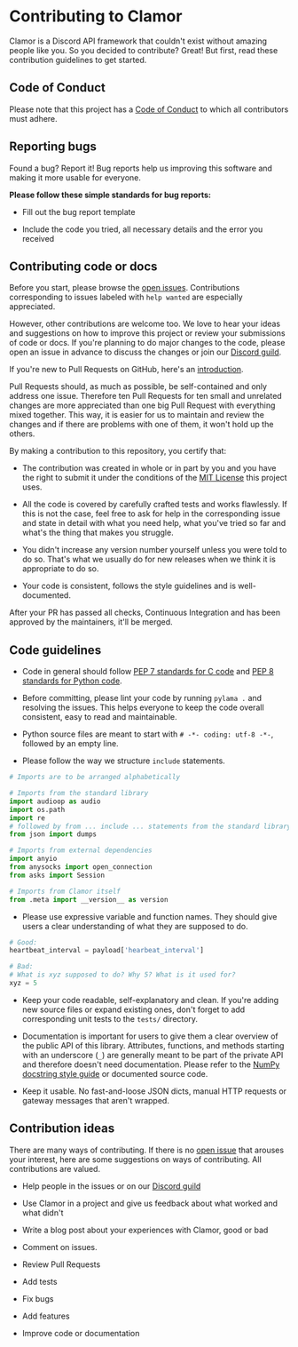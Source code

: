 # Contributing to Clamor

Clamor is a Discord API framework that couldn't exist without amazing people like you.
So you decided to contribute? Great! But first, read these contribution guidelines to get started.

## Code of Conduct

Please note that this project has a [Code of Conduct][CoC] to which all contributors must adhere.

## Reporting bugs

Found a bug? Report it! Bug reports help us improving this software and making it more usable for everyone.

**Please follow these simple standards for bug reports:**

- Fill out the bug report template

- Include the code you tried, all necessary details and the error you received

## Contributing code or docs

Before you start, please browse the [open issues][issues]. Contributions corresponding to issues labeled with
`help wanted` are especially appreciated.

However, other contributions are welcome too. We love to hear your ideas and suggestions on how to improve this
project or review your submissions of code or docs. If you're planning to do major changes to the code, please
open an issue in advance to discuss the changes or join our [Discord guild][Discord].

If you're new to Pull Requests on GitHub, here's an [introduction][PR introduction].

Pull Requests should, as much as possible, be self-contained and only address one issue. Therefore ten Pull Requests
for ten small and unrelated changes are more appreciated than one big Pull Request with everything mixed together.
This way, it is easier for us to maintain and review the changes and if there are problems with one of them, it
won't hold up the others.

By making a contribution to this repository, you certify that:

- The contribution was created in whole or in part by you and you have the right to submit it under the conditions
of the [MIT License][MIT] this project uses.

- All the code is covered by carefully crafted tests and works flawlessly. If this is not the case, feel free to
ask for help in the corresponding issue and state in detail with what you need help, what you've tried so far and
what's the thing that makes you struggle.

- You didn't increase any version number yourself unless you were told to do so. That's what we usually do for new
releases when we think it is appropriate to do so.

- Your code is consistent, follows the style guidelines and is well-documented.

After your PR has passed all checks, Continuous Integration and has been approved by the maintainers,
it'll be merged.

## Code guidelines

- Code in general should follow [PEP 7 standards for C code](https://www.python.org/dev/peps/pep-0008/) and
[PEP 8 standards for Python code](https://www.python.org/dev/peps/pep-0008/).

- Before committing, please lint your code by running `pylama .` and resolving the issues.
This helps everyone to keep the code overall consistent, easy to read and maintainable.

- Python source files are meant to start with `# -*- coding: utf-8 -*-`, followed by an empty line.

- Please follow the way we structure `include` statements.

```python
# Imports are to be arranged alphabetically

# Imports from the standard library
import audioop as audio
import os.path
import re
# followed by from ... include ... statements from the standard library
from json import dumps

# Imports from external dependencies
import anyio
from anysocks import open_connection
from asks import Session

# Imports from Clamor itself
from .meta import __version__ as version
```

- Please use expressive variable and function names. They should give users
a clear understanding of what they are supposed to do.

```python
# Good:
heartbeat_interval = payload['hearbeat_interval']

# Bad:
# What is xyz supposed to do? Why 5? What is it used for?
xyz = 5
```

- Keep your code readable, self-explanatory and clean. If you're adding
new source files or expand existing ones, don't forget to add corresponding
unit tests to the `tests/` directory.

- Documentation is important for users to give them a clear overview of the
public API of this library. Attributes, functions, and methods starting with
an underscore (`_`) are generally meant to be part of the private API and
therefore doesn't need documentation. Please refer to the
[NumPy docstring style guide](https://numpydoc.readthedocs.io/en/latest/format.html)
or documented source code.

- Keep it usable. No fast-and-loose JSON dicts, manual HTTP requests or gateway
messages that aren't wrapped.

## Contribution ideas

There are many ways of contributing. If there is no [open issue][issues] that arouses your interest, here
are some suggestions on ways of contributing. All contributions are valued.

- Help people in the issues or on our [Discord guild][Discord]

- Use Clamor in a project and give us feedback about what worked and what didn't

- Write a blog post about your experiences with Clamor, good or bad

- Comment on issues.

- Review Pull Requests

- Add tests

- Fix bugs

- Add features

- Improve code or documentation

[CoC]: ./CONTRIBUTING.md
[issues]: https://github.com/clamor-py/Clamor/issues
[Discord]: https://discord.gg/HbKGrVT
[PR introduction]: https://help.github.com/articles/using-pull-requests
[MIT]: https://choosealicense.com/licenses/mit
[editorconfig]: ./.editorconfig
